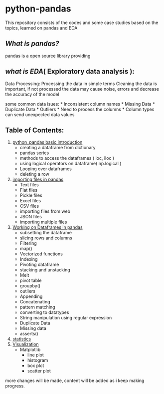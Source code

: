 # python-pandas
This repository consists of the codes and some case studies based on the topics, learned on pandas and EDA 

***What is pandas?***
  ---------------
 pandas is a open source library providing 
 
***what is EDA***( Exploratory data analysis ): 
  ---------------
 Data Processing:
             Processing the data in simple terms Cleaning the data is important, if not processed the data may cause noise, errors and  decrease the accuracy of the model  

some common data isues:
      * Inconsistent column names
      * Missing Data
      * Duplicate Data
      * Outliers
      * Need to process the columns
      * Column types can send unexpected data values

## Table of Contents:
1. [python_pandas basic introduction](https://github.com/SurajKande/python-pandas/blob/master/python_pandas.ipynb)
     * creating a dataframe from dictionary
     * pandas series
     * methods to access the dataframes ( loc, iloc )
     * using logical operators on dataframe( np.logical )
     * Looping over dataframes
     * deleting a row 
2. [importing files in pandas](https://github.com/SurajKande/python-pandas/blob/master/importing_files_pandas.ipynb)
     * Text files
     * Flat files
     * Pickle files
     * Excel files
     * CSV files
     * importing files from web
     * JSON files
     * importing multiple files 
3. [Working on Dataframes in pandas](https://github.com/SurajKande/python-pandas/blob/master/pandas_dataframe_manipulation.ipynb)
     * subsetting the dataframe
     * slicing rows and columns
     * Filtering
     * map()
     * Vectorized functions
     * Indexing
     * Pivoting dataframe
     * stacking and unstacking
     * Melt
     * pivot table
     * groupby()
     * outliers
     * Appending
     * Concatenating
     * pattern matching
     * converting to datatypes
     * String manipulation using regular expression
     * Duplicate Data
     * Missing data 
     * asserts()
4. [statistics](https://github.com/SurajKande/python-pandas/blob/master/data_statistics_eda_python.ipynb)
5. [Visualization](https://github.com/SurajKande/python-pandas/blob/master/data_visualization_python.ipynb)
     * Matplotlib
        * line plot
        * histogram
        * box plot
        * scatter plot

more changes will be made, content will be added as i keep making progress.      
